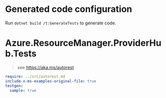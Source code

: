 # Generated code configuration

Run `dotnet build /t:GenerateTests` to generate code.

# Azure.ResourceManager.ProviderHub.Tests

> see https://aka.ms/autorest
``` yaml
require: ../src/autorest.md
include-x-ms-examples-original-file: true
testgen:
  sample: true
```